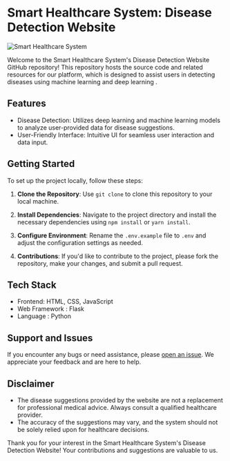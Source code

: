 # Smart Healthcare System: Disease Detection Website

![Smart Healthcare System](https://smart-healthcare-system.onrender.com/)

Welcome to the Smart Healthcare System's Disease Detection Website GitHub repository! This repository hosts the source code and related resources for our platform, which is designed to assist users in detecting diseases using machine learning and deep learning .

## Features

- Disease Detection: Utilizes deep learning and machine learning models to analyze user-provided data for disease suggestions.
- User-Friendly Interface: Intuitive UI for seamless user interaction and data input.


## Getting Started

To set up the project locally, follow these steps:

1. **Clone the Repository**: Use `git clone` to clone this repository to your local machine.

2. **Install Dependencies**: Navigate to the project directory and install the necessary dependencies using `npm install` or `yarn install`.

3. **Configure Environment**: Rename the `.env.example` file to `.env` and adjust the configuration settings as needed.

4. **Contributions**: If you'd like to contribute to the project, please fork the repository, make your changes, and submit a pull request.

## Tech Stack

- Frontend: HTML, CSS, JavaScript
- Web Framework : Flask
- Language : Python

## Support and Issues

If you encounter any bugs or need assistance, please [open an issue](https://github.com/rohith1002). We appreciate your feedback and are here to help.

## Disclaimer

- The disease suggestions provided by the website are not a replacement for professional medical advice. Always consult a qualified healthcare provider.
- The accuracy of the suggestions may vary, and the system should not be solely relied upon for healthcare decisions.

Thank you for your interest in the Smart Healthcare System's Disease Detection Website! Your contributions and suggestions are valuable to us.

